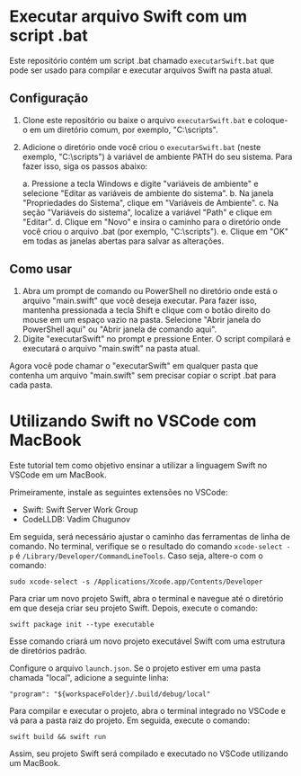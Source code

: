 # Executar arquivo Swift com um script .bat

Este repositório contém um script .bat chamado `executarSwift.bat` que pode ser usado para compilar e executar arquivos Swift na pasta atual.

## Configuração

1. Clone este repositório ou baixe o arquivo `executarSwift.bat` e coloque-o em um diretório comum, por exemplo, "C:\scripts\".
2. Adicione o diretório onde você criou o `executarSwift.bat` (neste exemplo, "C:\scripts\") à variável de ambiente PATH do seu sistema. Para fazer isso, siga os passos abaixo:

   a. Pressione a tecla Windows e digite "variáveis de ambiente" e selecione "Editar as variáveis de ambiente do sistema".
   b. Na janela "Propriedades do Sistema", clique em "Variáveis de Ambiente".
   c. Na seção "Variáveis do sistema", localize a variável "Path" e clique em "Editar".
   d. Clique em "Novo" e insira o caminho para o diretório onde você criou o arquivo .bat (por exemplo, "C:\scripts\").
   e. Clique em "OK" em todas as janelas abertas para salvar as alterações.

## Como usar

1. Abra um prompt de comando ou PowerShell no diretório onde está o arquivo "main.swift" que você deseja executar. Para fazer isso, mantenha pressionada a tecla Shift e clique com o botão direito do mouse em um espaço vazio na pasta. Selecione "Abrir janela do PowerShell aqui" ou "Abrir janela de comando aqui".
2. Digite "executarSwift" no prompt e pressione Enter. O script compilará e executará o arquivo "main.swift" na pasta atual.

Agora você pode chamar o "executarSwift" em qualquer pasta que contenha um arquivo "main.swift" sem precisar copiar o script .bat para cada pasta.

# Utilizando Swift no VSCode com MacBook

Este tutorial tem como objetivo ensinar a utilizar a linguagem Swift no VSCode em um MacBook.

Primeiramente, instale as seguintes extensões no VSCode:
- Swift: Swift Server Work Group
- CodeLLDB: Vadim Chugunov

Em seguida, será necessário ajustar o caminho das ferramentas de linha de comando. No terminal, verifique se o resultado do comando `xcode-select -p` é `/Library/Developer/CommandLineTools`. Caso seja, altere-o com o comando:

`sudo xcode-select -s /Applications/Xcode.app/Contents/Developer`

Para criar um novo projeto Swift, abra o terminal e navegue até o diretório em que deseja criar seu projeto Swift. Depois, execute o comando:

`swift package init --type executable`

Esse comando criará um novo projeto executável Swift com uma estrutura de diretórios padrão.

Configure o arquivo `launch.json`. Se o projeto estiver em uma pasta chamada "local", adicione a seguinte linha:

`"program": "${workspaceFolder}/.build/debug/local"`

Para compilar e executar o projeto, abra o terminal integrado no VSCode e vá para a pasta raiz do projeto. Em seguida, execute o comando:

`swift build && swift run`

Assim, seu projeto Swift será compilado e executado no VSCode utilizando um MacBook.

